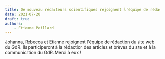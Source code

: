 ```yaml
---
title: De nouveau rédacteurs scientifiques rejoignent l'équipe de rédaction du site
date: 2021-07-20
draft: true
authors: 
    - Etienne Peillard
---
```


Johanna, Rebecca et Etienne rejoignent l'équipe de rédaction du site web du GdR. Ils participeront à la rédaction des articles et brèves du site et à la communication du GdR. Merci à eux !
